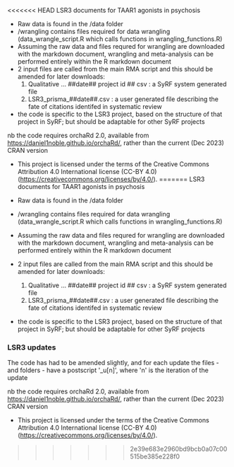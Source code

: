 <<<<<<< HEAD
LSR3 documents for TAAR1 agonists in psychosis

- Raw data is found in the /data folder
- /wrangling contains files required for data wrangling (data_wrangle_script.R which calls functions in wrangling_functions.R)
- Assuming the raw data and files requred for wrangling are downloaded with the markdown document, wrangling and meta-analysis can be performed entirely within the R markdown document
- 2 input files are called from the main RMA script and this should be amended for later downloads:
    1. Qualitative ... ##date## project id ## csv : a SyRF system generated file
    2. LSR3_prisma_##date##.csv : a user generated file describing the fate of citations identifed in systematic review
- the code is specific to the LSR3 project, based on the structure of that project in SyRF; but should be adaptable for other SyRF projects

nb the code requires orchaRd 2.0, available from https://daniel1noble.github.io/orchaRd/, rather than the current (Dec 2023) CRAN version

- This project is licensed under the terms of the Creative Commons Attribution 4.0 International license (CC-BY 4.0) (https://creativecommons.org/licenses/by/4.0/). 
=======
LSR3 documents for TAAR1 agonists in psychosis

- Raw data is found in the /data folder
- /wrangling contains files required for data wrangling (data_wrangle_script.R which calls functions in wrangling_functions.R)
- Assuming the raw data and files requred for wrangling are downloaded with the markdown document, wrangling and meta-analysis can be performed entirely within the R markdown document
- 2 input files are called from the main RMA script and this should be amended for later downloads:
    1. Qualitative ... ##date## project id ## csv : a SyRF system generated file
    2. LSR3_prisma_##date##.csv : a user generated file describing the fate of citations identifed in systematic review
- the code is specific to the LSR3 project, based on the structure of that project in SyRF; but should be adaptable for other SyRF projects

### LSR3 updates ###
The code has had to be amended slightly, and for each update the files - and folders - have a postscript '_u[n]', where 'n' is the iteration of the update

nb the code requires orchaRd 2.0, available from https://daniel1noble.github.io/orchaRd/, rather than the current (Dec 2023) CRAN version

- This project is licensed under the terms of the Creative Commons Attribution 4.0 International license (CC-BY 4.0) (https://creativecommons.org/licenses/by/4.0/). 
>>>>>>> 2e39e683e2960bd9bcb0a07c00515be385e228f0
